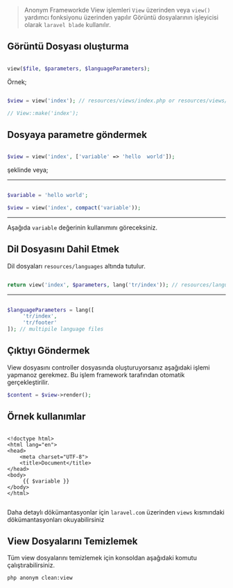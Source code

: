 >Anonym Frameworkde View işlemleri `View` üzerinden veya `view()` yardımcı fonksiyonu üzerinden yapılır
>Görüntü dosyalarının işleyicisi olarak `laravel blade` kullanılır.

Görüntü Dosyası oluşturma
------------

```php

view($file, $parameters, $languageParameters);

```

Örnek;

```php

$view = view('index'); // resources/views/index.php or resources/views/index.blade.php

// View::make('index');

```

Dosyaya parametre göndermek
----------

```php

$view = view('index', ['variable' => 'hello  world']);
```

şeklinde veya;

--------------

```php

$variable = 'hello world';

$view = view('index', compact('variable'));

```

*************


Aşağıda `variable` değerinin kullanımını göreceksiniz.

Dil Dosyasını Dahil Etmek
-----------

Dil dosyaları `resources/languages` altında tutulur.


```php

return view('index', $parameters, lang('tr/index')); // resources/languages/tr/index.php

```

************

```php

$languageParameters = lang([
     'tr/index',
     'tr/footer'
]); // multipile language files

```
Çıktıyı Göndermek
--------

View dosyasını controller dosyasında oluşturuyorsanız aşağıdaki işlemi yapmanoz gerekmez. Bu işlem framework tarafından otomatik gerçekleştirilir.

```php
$content = $view->render();
```


Örnek kullanımlar
----------------



```twig

<!doctype html>
<html lang="en">
<head>
    <meta charset="UTF-8">
    <title>Document</title>
</head>
<body>
     {{ $variable }}
</body>
</html>


```

Daha detaylı dökümantasyonlar için `laravel.com` üzerinden `views` kısmındaki dökümantasyonları okuyabilirsiniz


View Dosyalarını Temizlemek
-------------

Tüm view dosyalarını temizlemek için konsoldan aşağıdaki komutu çalıştırabilirsiniz.


```sh
php anonym clean:view
```